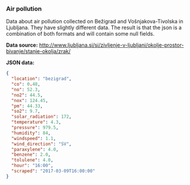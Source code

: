 ### Air pollution

Data about air pollution collected on Bežigrad and Vošnjakova-Tivolska 
in Ljubljana. They have slightly different data. The result is that the 
json is a combination of both formats and will contain some null fields.

**Data source:** 
http://www.ljubljana.si/si/zivljenje-v-ljubljani/okolje-prostor-bivanje/stanje-okolja/zrak/

**JSON data:**
```json
{
  "location": "bezigrad",
  "co": 0.48,
  "no": 52.3,
  "no2": 44.5,
  "nox": 124.45,
  "pm": 44.33,
  "so2": 9.7,
  "solar_radiation": 172,
  "temperature": 4.3,
  "pressure": 979.5,
  "humidity": 84,
  "windspeed": 1.1,
  "wind_direction": "SV",
  "paraxylene": 4.0,
  "benzene": 2.0,
  "tolulene": 4.0,
  "hour": "16:00",
  "scraped": "2017-03-09T16:00:00"
}
```